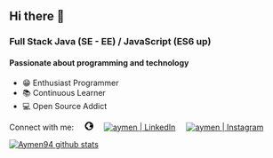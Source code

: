 ## Hi there 👋

### Full Stack Java (SE - EE) / JavaScript (ES6 up)
#### Passionate about programming and technology
- 😁 Enthusiast Programmer
- 📚 Continuous Learner
- 💻 Open Source Addict

Connect with me:  &nbsp; &nbsp;
[<img alt="gmarini.com" width="15px" src="https://raw.githubusercontent.com/iconic/open-iconic/master/svg/globe.svg" />][website] &nbsp; &nbsp;
[<img alt="aymen | LinkedIn" width="15px" src="https://cdn.jsdelivr.net/npm/simple-icons@v3/icons/linkedin.svg" />][linkedin] &nbsp; &nbsp;
[<img alt="aymen | Instagram" width="15px" src="https://cdn.jsdelivr.net/npm/simple-icons@v3/icons/instagram.svg" />][instagram] &nbsp; &nbsp;

[![Aymen94 github stats](https://github-readme-stats.vercel.app/api?username=aymen94&count_private=true&show_icons=true&theme=onedark&include_all_commits=1)](https://github.com/aymen94)

[website]: http://aymen.xyz/
[twitter]: https://twitter.com/Gabryxx7
[instagram]: https://www.instagram.com/aymen.js
[linkedin]: https://www.linkedin.com/in/aymennaghmouchi
